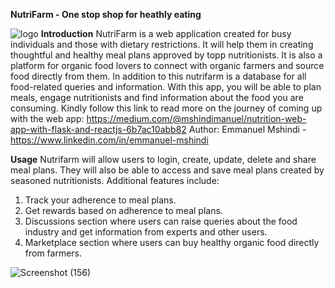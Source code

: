 **NutriFarm - One stop shop for heathly eating**

![logo](https://github.com/Emmanuelmshindi/nutrifarm_frontend/assets/103326171/5dd2ca9d-66f0-436e-a386-704aea40742e)
**Introduction**
NutriFarm is a web application created for busy individuals and those with dietary restrictions. It will help them in creating thoughtful and healthy meal plans approved by topp nutritionists. It is also a platform for organic food lovers to connect with organic farmers and source food directly from them. In addition to this nutrifarm is a database for all food-related queries and information. With this app, you will be able to plan meals, engage nutritionists and find information about the food you are consuming.
Kindly follow this link to read more on the journey of coming up with the web app: https://medium.com/@mshindimanuel/nutrition-web-app-with-flask-and-reactjs-6b7ac10abb82
Author: Emmanuel Mshindi - https://www.linkedin.com/in/emmanuel-mshindi

**Usage**
Nutrifarm will allow users to login, create, update, delete and share meal plans. They will also be able to access and save meal plans created by seasoned nutritionists. 
Additional features include: 
1. Track your adherence to meal plans.
2. Get rewards based on adherence to meal plans.
3. Discussions section where users can raise queries about the food industry and get information from experts and other users.
4. Marketplace section where users can buy healthy organic food directly from farmers.
   

![Screenshot (156)](https://github.com/Emmanuelmshindi/nutrifarm_frontend/assets/103326171/84f5b89c-b3ee-41de-ae25-f57302a50c37)



 
 
